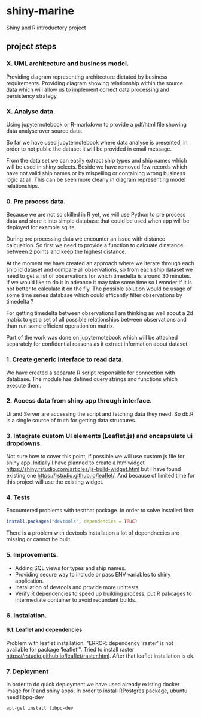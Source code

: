 # shiny-marine
Shiny and R introductory project 

## project steps
### X. UML architecture and business model.
Providing diagram representing architecture dictated by business
requirements. Providing diagram showing relationship within the source
data which will allow us to implement correct data processing and
persistency strategy.

### X. Analyse data.
Using jupyternotebook or R-markdown to provide a pdf/html file showing
data analyse over source data.

So far we have used jupyternotebook where data analyse is presented, in order
to not public the dataset it will be provided in email message.

From the data set we can easily extract ship types and ship names which will
be used in shiny selects. Beside we have removed few records which have 
not valid ship names or by mispeliing or containing wrong business logic at
all. This can be seen more clearly in diagram representing model relationships.

### 0. Pre process data.
Because we are not so skilled in R yet, we will use Python to pre process
data and store it into simple database that could be used when app will be
deployed for example sqlite.

During pre processing data we encounter an issue with distance calcualtion.
So first we need to provide a function to calcuate dinstance between 2 points
and keep the highest distance.

At the moment we have created an approach where we iterate through each 
ship id dataset and compare all observations, so from each ship dataset we need to get a list of observations for which timedelta is around 30 minutes. If we would like
to do it in advance it may take some time so I wonder if it is not better to
calculate it on the fly. The possible solution would be usage of some time 
series database which could efficently filter observations by timedelta ?

For getting timedelta between observations I am thinking as well about a 2d matrix
to get a set of all possible relationships between observations and than run some
efficient operation on matrix.

Part of the work was done on jupyternotebook which will be attached separately
for confidential reasons as it extract information about dataset.

### 1. Create generic interface to read data.
We have created a separate R script responsible for connection with database.
The module has defined query strings and functions which execute them.

### 2. Access data from shiny app through interface.
Ui and Server are accessing the script and fetching data they need. So db.R is
a single source of truth for getting data structures.

### 3. Integrate custom UI elements (Leaflet.js) and encapsulate ui dropdowns.
Not sure how to cover this point, if possible we will use custom js file for shiny
app. Initially I have planned to create a htmlwidget https://shiny.rstudio.com/articles/js-build-widget.html but I have found existing
one https://rstudio.github.io/leaflet/. And because of limited time for this project
will use the existing widget.

### 4. Tests
Encountered problems with testthat package. In order to solve installed first:
```R
install.packages("devtools", dependencies = TRUE)
```
There is a problem with devtools installation a lot of dependnecies are missing
or cannot be built.

### 5. Improvements.
* Adding SQL views for types and ship names.
* Providing secure way to include or pass ENV variables to shiny application.
* Installation of devtools and provide more unittests
* Verify R dependencies to speed up building process, put R pakcages to intermediate
container to avoid redundant builds.

### 6. Instalation.
#### 6.1. Leaflet and dependencies
Problem with leaflet installation. "ERROR: dependency ‘raster’ is not available for package ‘leaflet’". Tried to install raster https://rstudio.github.io/leaflet/raster.html. After that leaflet installation is ok.

### 7. Deployment
In order to do quick deployment we have used already existing docker image for R 
and shiny apps. 
In order to install RPostgres package, ubuntu need libpq-dev
```
apt-get install libpq-dev
```

